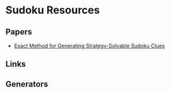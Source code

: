 # Sudoku Resources

## Papers

- [Exact Method for Generating Strategy-Solvable Sudoku Clues](https://www.mdpi.com/1999-4893/13/7/171/htm)

## Links

## Generators
